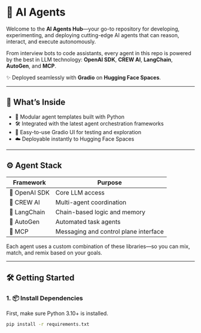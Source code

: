 # 🤖 AI Agents 

Welcome to the **AI Agents Hub**—your go-to repository for developing, experimenting, and deploying cutting-edge AI agents that can reason, interact, and execute autonomously.

From interview bots to code assistants, every agent in this repo is powered by the best in LLM technology: **OpenAI SDK**, **CREW AI**, **LangChain**, **AutoGen**, and **MCP**.

✨ Deployed seamlessly with **Gradio** on **Hugging Face Spaces**.

---

## 🧠 What’s Inside

- 🧩 Modular agent templates built with Python
- 🛠️ Integrated with the latest agent orchestration frameworks
- 🎨 Easy-to-use Gradio UI for testing and exploration
- ☁️ Deployable instantly to Hugging Face Spaces

---

## ⚙️ Agent Stack

| Framework       | Purpose                                |
|----------------|-----------------------------------------|
| 🧠 OpenAI SDK    | Core LLM access                        |
| 🦾 CREW AI       | Multi-agent coordination               |
| 🧩 LangChain     | Chain-based logic and memory           |
| 🔄 AutoGen       | Automated task agents                  |
| 📡 MCP           | Messaging and control plane interface  |

Each agent uses a custom combination of these libraries—so you can mix, match, and remix based on your goals.

---

## 🛠️ Getting Started

### 1. 📦 Install Dependencies

First, make sure Python 3.10+ is installed.

```bash
pip install -r requirements.txt
